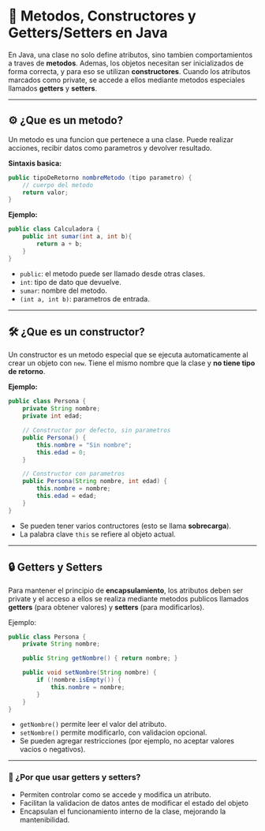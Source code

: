 # 🔧 Metodos, Constructores y Getters/Setters en Java

En Java, una clase no solo define atributos, sino tambien comportamientos a traves de **metodos**. Ademas, los objetos necesitan ser inicializados de forma correcta, y para eso se utilizan **constructores**. Cuando los atributos marcados como private, se accede a ellos mediante metodos especiales llamados **getters** y **setters**.

---

## ⚙️ ¿Que es un metodo?

Un metodo es una funcion que pertenece a una clase. Puede realizar acciones, recibir datos como parametros y devolver resultado.

**Sintaxis basica:**

```java
public tipoDeRetorno nombreMetodo (tipo parametro) {
    // cuerpo del metodo
    return valor;
}
```

**Ejemplo:**

```java
public class Calculadora {
    public int sumar(int a, int b){
        return a + b;
    }
}
```

- `public`: el metodo puede ser llamado desde otras clases.
- `int`: tipo de dato que devuelve.
- `sumar`: nombre del metodo.
- `(int a, int b)`: parametros de entrada.

---

## 🛠️ ¿Que es un constructor?

Un constructor es un metodo especial que se ejecuta automaticamente al crear un objeto con `new`. Tiene el mismo nombre que la clase y **no tiene tipo de retorno**.

**Ejemplo:**

```java
public class Persona {
    private String nombre;
    private int edad;

    // Constructor por defecto, sin parametros
    public Persona() {
        this.nombre = "Sin nombre";
        this.edad = 0;
    }

    // Constructor con parametros
    public Persona(String nombre, int edad) {
        this.nombre = nombre;
        this.edad = edad;
    }
}
```

- Se pueden tener varios contructores (esto se llama **sobrecarga**).
- La palabra clave `this` se refiere al objeto actual.

---

## 🔒 Getters y Setters

Para mantener el principio de **encapsulamiento**, los atributos deben ser private y el acceso a ellos se realiza mediante metodos publicos llamados **getters** (para obtener valores) y **setters** (para modificarlos).

Ejemplo:

```java
public class Persona {
    private String nombre;

    public String getNombre() { return nombre; }

    public void setNombre(String nombre) {
        if (!nombre.isEmpty()) {
            this.nombre = nombre;
        }
    }
}
```

- `getNombre()` permite leer el valor del atributo.
- `setNombre()` permite modificarlo, con validacion opcional.
- Se pueden agregar restricciones (por ejemplo, no aceptar valores vacios o negativos).

---

### 🧠 ¿Por que usar getters y setters?

- Permiten controlar como se accede y modifica un atributo.
- Facilitan la validacion de datos antes de modificar el estado del objeto
- Encapsulan el funcionamiento interno de la clase, mejorando la mantenibilidad.
